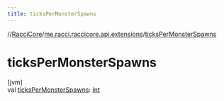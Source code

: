 ```yaml
---
title: ticksPerMonsterSpawns
---
```

//[RacciCore](../../index.html)/[me.racci.raccicore.api.extensions](index.html)/[ticksPerMonsterSpawns](ticks-per-monster-spawns.html)



# ticksPerMonsterSpawns



[jvm]\
val [ticksPerMonsterSpawns](ticks-per-monster-spawns.html): [Int](https://kotlinlang.org/api/latest/jvm/stdlib/kotlin/-int/index.html)




